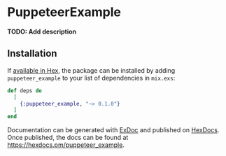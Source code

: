 # PuppeteerExample

**TODO: Add description**

## Installation

If [available in Hex](https://hex.pm/docs/publish), the package can be installed
by adding `puppeteer_example` to your list of dependencies in `mix.exs`:

```elixir
def deps do
  [
    {:puppeteer_example, "~> 0.1.0"}
  ]
end
```

Documentation can be generated with [ExDoc](https://github.com/elixir-lang/ex_doc)
and published on [HexDocs](https://hexdocs.pm). Once published, the docs can
be found at <https://hexdocs.pm/puppeteer_example>.

